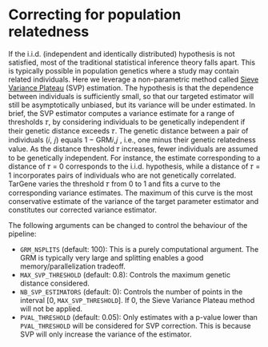 # Correcting for population relatedness

If the i.i.d. (independent and identically distributed) hypothesis is not satisfied, most of the traditional statistical inference theory falls apart. This is typically possible in population genetics where a study may contain related individuals. Here we leverage a non-parametric method called [Sieve Variance Plateau](https://biostats.bepress.com/ucbbiostat/paper322/) (SVP) estimation. The hypothesis is that the dependence between individuals is sufficiently small, so that our targeted estimator will still be asymptotically unbiased, but its variance will be under estimated.
In brief, the SVP estimator computes a variance estimate for a range of thresholds 𝜏, by considering individuals to be genetically independent if their genetic distance exceeds 𝜏. The genetic distance between a pair of individuals (𝑖, 𝑗) equals 1 − GRM𝑖,𝑗 , i.e., one minus their genetic relatedness value. As the distance threshold 𝜏 increases, fewer individuals are assumed to be genetically independent. For instance, the estimate corresponding to a distance of 𝜏 = 0 corresponds to the i.i.d. hypothesis, while a distance of 𝜏 = 1 incorporates pairs of individuals who are not genetically correlated. TarGene varies the threshold 𝜏 from 0 to 1 and fits a curve to the corresponding variance estimates. The maximum of this curve is the most conservative estimate of the variance of the target parameter estimator and constitutes our corrected variance estimator.

The following arguments can be changed to control the behaviour of the pipeline:

- `GRM_NSPLITS` (default: 100): This is a purely computational argument. The GRM is typically very large and splitting enables a good memory/parallelization tradeoff.
- `MAX_SVP_THRESHOLD` (default: 0.8): Controls the maximum genetic distance considered.
- `NB_SVP_ESTIMATORS` (default: 0): Controls the number of points in the interval [0, `MAX_SVP_THRESHOLD`]. If 0, the Sieve Variance Plateau method will not be applied.
- `PVAL_THRESHOLD` (default: 0.05): Only estimates with a p-value lower than `PVAL_THRESHOLD` will be considered for SVP correction. This is because SVP will only increase the variance of the estimator.

